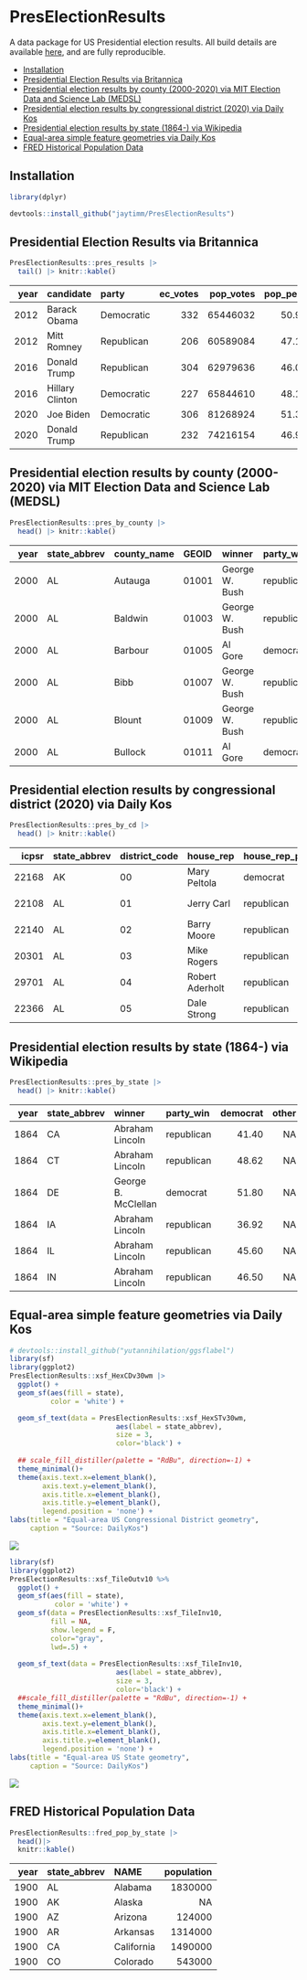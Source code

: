 # PresElectionResults

A data package for US Presidential election results. All build details
are available
[here](https://github.com/jaytimm/PresElectionResults/blob/master/builds.md),
and are fully reproducible.

-   [Installation](#installation)
-   [Presidential Election Results via
    Britannica](#presidential-election-results-via-britannica)
-   [Presidential election results by county (2000-2020) via MIT
    Election Data and Science Lab
    (MEDSL)](#presidential-election-results-by-county-(2000-2020)-via-mit-election-data-and-science-lab-(medsl))
-   [Presidential election results by congressional district (2020) via
    Daily
    Kos](#presidential-election-results-by-congressional-district-(2020)-via-daily-kos)
-   [Presidential election results by state (1864-) via
    Wikipedia](#presidential-election-results-by-state-(1864-)-via-wikipedia)
-   [Equal-area simple feature geometries via Daily
    Kos](#equal-area-simple-feature-geometries-via-daily-kos)
-   [FRED Historical Population Data](#fred-historical-population-data)

## Installation

``` r
library(dplyr)
```

``` r
devtools::install_github("jaytimm/PresElectionResults")
```

## Presidential Election Results via Britannica

``` r
PresElectionResults::pres_results |>
  tail() |> knitr::kable()
```

| year | candidate       | party      | ec_votes | pop_votes | pop_per | ec_total |
|-----:|:----------------|:-----------|---------:|----------:|--------:|---------:|
| 2012 | Barack Obama    | Democratic |      332 |  65446032 |    50.9 |      538 |
| 2012 | Mitt Romney     | Republican |      206 |  60589084 |    47.1 |      538 |
| 2016 | Donald Trump    | Republican |      304 |  62979636 |    46.0 |      538 |
| 2016 | Hillary Clinton | Democratic |      227 |  65844610 |    48.1 |      538 |
| 2020 | Joe Biden       | Democratic |      306 |  81268924 |    51.3 |      538 |
| 2020 | Donald Trump    | Republican |      232 |  74216154 |    46.9 |      538 |

## Presidential election results by county (2000-2020) via MIT Election Data and Science Lab (MEDSL)

``` r
PresElectionResults::pres_by_county |>
  head() |> knitr::kable()
```

| year | state_abbrev | county_name | GEOID | winner         | party_win  | democrat | republican |
|----:|:----------|:----------|:-----|:------------|:---------|-------:|---------:|
| 2000 | AL           | Autauga     | 01001 | George W. Bush | republican |     28.7 |       69.7 |
| 2000 | AL           | Baldwin     | 01003 | George W. Bush | republican |     24.8 |       72.4 |
| 2000 | AL           | Barbour     | 01005 | Al Gore        | democrat   |     49.9 |       49.0 |
| 2000 | AL           | Bibb        | 01007 | George W. Bush | republican |     38.2 |       60.2 |
| 2000 | AL           | Blount      | 01009 | George W. Bush | republican |     27.7 |       70.5 |
| 2000 | AL           | Bullock     | 01011 | Al Gore        | democrat   |     69.2 |       29.2 |

## Presidential election results by congressional district (2020) via Daily Kos

``` r
PresElectionResults::pres_by_cd |>
  head() |> knitr::kable()
```

| icpsr | state_abbrev | district_code | house_rep       | house_rep_party | winner       | party_win  | democrat | republican |
|----:|:--------|:--------|:----------|:----------|:--------|:-------|------:|-------:|
| 22168 | AK           | 00            | Mary Peltola    | democrat        | Donald Trump | republican |     43.0 |       53.1 |
| 22108 | AL           | 01            | Jerry Carl      | republican      | Donald Trump | republican |     35.3 |       63.6 |
| 22140 | AL           | 02            | Barry Moore     | republican      | Donald Trump | republican |     34.8 |       64.2 |
| 20301 | AL           | 03            | Mike Rogers     | republican      | Donald Trump | republican |     32.5 |       66.6 |
| 29701 | AL           | 04            | Robert Aderholt | republican      | Donald Trump | republican |     18.6 |       80.4 |
| 22366 | AL           | 05            | Dale Strong     | republican      | Donald Trump | republican |     35.6 |       62.7 |

## Presidential election results by state (1864-) via Wikipedia

``` r
PresElectionResults::pres_by_state |>
  head() |> knitr::kable()
```

| year | state_abbrev | winner              | party_win  | democrat | other | republican |
|-----:|:------------|:------------------|:----------|--------:|------:|----------:|
| 1864 | CA           | Abraham Lincoln     | republican |    41.40 |    NA |      58.60 |
| 1864 | CT           | Abraham Lincoln     | republican |    48.62 |    NA |      51.38 |
| 1864 | DE           | George B. McClellan | democrat   |    51.80 |    NA |      48.20 |
| 1864 | IA           | Abraham Lincoln     | republican |    36.92 |    NA |      63.08 |
| 1864 | IL           | Abraham Lincoln     | republican |    45.60 |    NA |      54.40 |
| 1864 | IN           | Abraham Lincoln     | republican |    46.50 |    NA |      53.50 |

## Equal-area simple feature geometries via Daily Kos

``` r
# devtools::install_github("yutannihilation/ggsflabel")
library(sf)
library(ggplot2)
PresElectionResults::xsf_HexCDv30wm |> 
  ggplot() + 
  geom_sf(aes(fill = state),
          color = 'white') +

  geom_sf_text(data = PresElectionResults::xsf_HexSTv30wm,
                          aes(label = state_abbrev),
                          size = 3,
                          color='black') +
  
  ## scale_fill_distiller(palette = "RdBu", direction=-1) +
  theme_minimal()+
  theme(axis.text.x=element_blank(),
        axis.text.y=element_blank(),
        axis.title.x=element_blank(),
        axis.title.y=element_blank(),
        legend.position = 'none') +
labs(title = "Equal-area US Congressional District geometry",
     caption = "Source: DailyKos")
```

![](figure-markdown_github/unnamed-chunk-9-1.png)

``` r
library(sf)
library(ggplot2)
PresElectionResults::xsf_TileOutv10 %>% 
  ggplot() + 
  geom_sf(aes(fill = state),
           color = 'white') +
  geom_sf(data = PresElectionResults::xsf_TileInv10, 
          fill = NA, 
          show.legend = F, 
          color="gray", 
          lwd=.5) +
  
  geom_sf_text(data = PresElectionResults::xsf_TileInv10,
                          aes(label = state_abbrev),
                          size = 3,
                          color='black') +
  ##scale_fill_distiller(palette = "RdBu", direction=-1) +
  theme_minimal()+
  theme(axis.text.x=element_blank(),
        axis.text.y=element_blank(),
        axis.title.x=element_blank(),
        axis.title.y=element_blank(),
        legend.position = 'none') +
labs(title = "Equal-area US State geometry",
     caption = "Source: DailyKos")
```

![](figure-markdown_github/unnamed-chunk-10-1.png)

## FRED Historical Population Data

``` r
PresElectionResults::fred_pop_by_state |>
  head()|>
  knitr::kable()
```

| year | state_abbrev | NAME       | population |
|-----:|:-------------|:-----------|-----------:|
| 1900 | AL           | Alabama    |    1830000 |
| 1900 | AK           | Alaska     |         NA |
| 1900 | AZ           | Arizona    |     124000 |
| 1900 | AR           | Arkansas   |    1314000 |
| 1900 | CA           | California |    1490000 |
| 1900 | CO           | Colorado   |     543000 |
